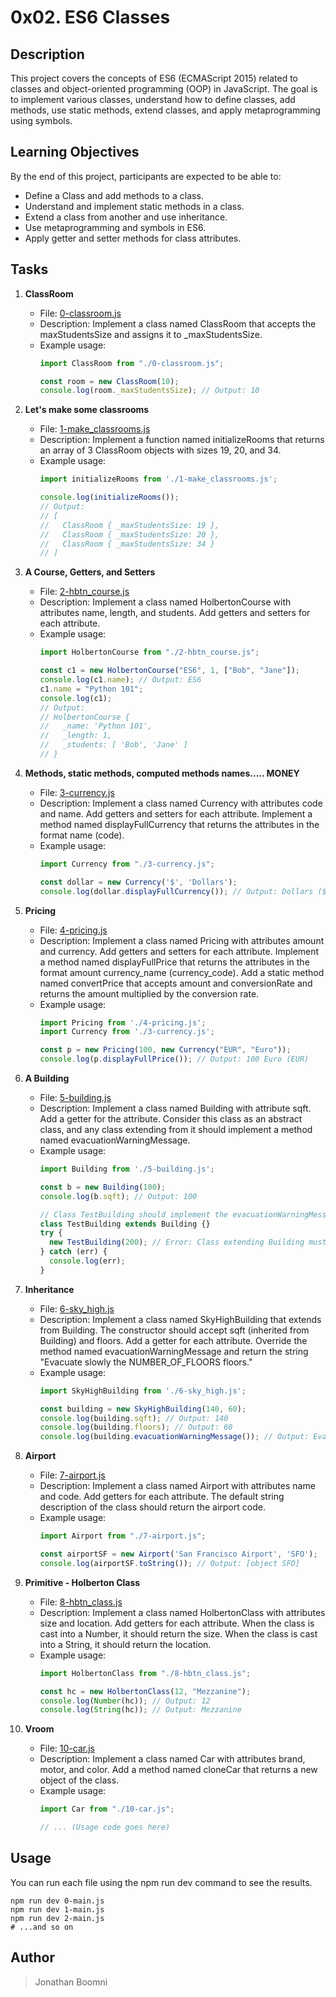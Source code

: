 # 0x02. ES6 Classes

## Description

This project covers the concepts of ES6 (ECMAScript 2015) related to classes and object-oriented programming (OOP) in JavaScript. The goal is to implement various classes, understand how to define classes, add methods, use static methods, extend classes, and apply metaprogramming using symbols.

## Learning Objectives

By the end of this project, participants are expected to be able to:

- Define a Class and add methods to a class.
- Understand and implement static methods in a class.
- Extend a class from another and use inheritance.
- Use metaprogramming and symbols in ES6.
- Apply getter and setter methods for class attributes.

## Tasks

1. **ClassRoom**
   - File: [0-classroom.js](./0-classroom.js)
   - Description: Implement a class named ClassRoom that accepts the maxStudentsSize and assigns it to _maxStudentsSize.
   - Example usage:
     ```javascript
     import ClassRoom from "./0-classroom.js";
     
     const room = new ClassRoom(10);
     console.log(room._maxStudentsSize); // Output: 10
     ```

2. **Let's make some classrooms**
   - File: [1-make_classrooms.js](./1-make_classrooms.js)
   - Description: Implement a function named initializeRooms that returns an array of 3 ClassRoom objects with sizes 19, 20, and 34.
   - Example usage:
     ```javascript
     import initializeRooms from './1-make_classrooms.js';
     
     console.log(initializeRooms());
     // Output:
     // [
     //   ClassRoom { _maxStudentsSize: 19 },
     //   ClassRoom { _maxStudentsSize: 20 },
     //   ClassRoom { _maxStudentsSize: 34 }
     // ]
     ```

3. **A Course, Getters, and Setters**
   - File: [2-hbtn_course.js](./2-hbtn_course.js)
   - Description: Implement a class named HolbertonCourse with attributes name, length, and students. Add getters and setters for each attribute.
   - Example usage:
     ```javascript
     import HolbertonCourse from "./2-hbtn_course.js";
     
     const c1 = new HolbertonCourse("ES6", 1, ["Bob", "Jane"]);
     console.log(c1.name); // Output: ES6
     c1.name = "Python 101";
     console.log(c1);
     // Output:
     // HolbertonCourse {
     //   _name: 'Python 101',
     //   _length: 1,
     //   _students: [ 'Bob', 'Jane' ]
     // }
     ```

4. **Methods, static methods, computed methods names..... MONEY**
   - File: [3-currency.js](./3-currency.js)
   - Description: Implement a class named Currency with attributes code and name. Add getters and setters for each attribute. Implement a method named displayFullCurrency that returns the attributes in the format name (code).
   - Example usage:
     ```javascript
     import Currency from "./3-currency.js";
     
     const dollar = new Currency('$', 'Dollars');
     console.log(dollar.displayFullCurrency()); // Output: Dollars ($)
     ```

5. **Pricing**
   - File: [4-pricing.js](./4-pricing.js)
   - Description: Implement a class named Pricing with attributes amount and currency. Add getters and setters for each attribute. Implement a method named displayFullPrice that returns the attributes in the format amount currency_name (currency_code). Add a static method named convertPrice that accepts amount and conversionRate and returns the amount multiplied by the conversion rate.
   - Example usage:
     ```javascript
     import Pricing from './4-pricing.js';
     import Currency from './3-currency.js';
     
     const p = new Pricing(100, new Currency("EUR", "Euro"));
     console.log(p.displayFullPrice()); // Output: 100 Euro (EUR)
     ```

6. **A Building**
   - File: [5-building.js](./5-building.js)
   - Description: Implement a class named Building with attribute sqft. Add a getter for the attribute. Consider this class as an abstract class, and any class extending from it should implement a method named evacuationWarningMessage.
   - Example usage:
     ```javascript
     import Building from './5-building.js';
     
     const b = new Building(100);
     console.log(b.sqft); // Output: 100
     
     // Class TestBuilding should implement the evacuationWarningMessage method.
     class TestBuilding extends Building {}
     try {
       new TestBuilding(200); // Error: Class extending Building must override evacuationWarningMessage
     } catch (err) {
       console.log(err);
     }
     ```

7. **Inheritance**
   - File: [6-sky_high.js](./6-sky_high.js)
   - Description: Implement a class named SkyHighBuilding that extends from Building. The constructor should accept sqft (inherited from Building) and floors. Add a getter for each attribute. Override the method named evacuationWarningMessage and return the string "Evacuate slowly the NUMBER_OF_FLOORS floors."
   - Example usage:
     ```javascript
     import SkyHighBuilding from './6-sky_high.js';
     
     const building = new SkyHighBuilding(140, 60);
     console.log(building.sqft); // Output: 140
     console.log(building.floors); // Output: 60
     console.log(building.evacuationWarningMessage()); // Output: Evacuate slowly the 60 floors
     ```

8. **Airport**
   - File: [7-airport.js](./7-airport.js)
   - Description: Implement a class named Airport with attributes name and code. Add getters for each attribute. The default string description of the class should return the airport code.
   - Example usage:
     ```javascript
     import Airport from "./7-airport.js";
     
     const airportSF = new Airport('San Francisco Airport', 'SFO');
     console.log(airportSF.toString()); // Output: [object SFO]
     ```

9. **Primitive - Holberton Class**
   - File: [8-hbtn_class.js](./8-hbtn_class.js)
   - Description: Implement a class named HolbertonClass with attributes size and location. Add getters for each attribute. When the class is cast into a Number, it should return the size. When the class is cast into a String, it should return the location.
   - Example usage:
     ```javascript
     import HolbertonClass from "./8-hbtn_class.js";
     
     const hc = new HolbertonClass(12, "Mezzanine");
     console.log(Number(hc)); // Output: 12
     console.log(String(hc)); // Output: Mezzanine
     ```

10. **Vroom**
    - File: [10-car.js](./10-car.js)
    - Description: Implement a class named Car with attributes brand, motor, and color. Add a method named cloneCar that returns a new object of the class.
    - Example usage:
      ```javascript
      import Car from "./10-car.js";
      
      // ... (Usage code goes here)
      ```

## Usage

You can run each file using the npm run dev <filename> command to see the results.

```
npm run dev 0-main.js
npm run dev 1-main.js
npm run dev 2-main.js
# ...and so on
```

## Author

> Jonathan Boomni